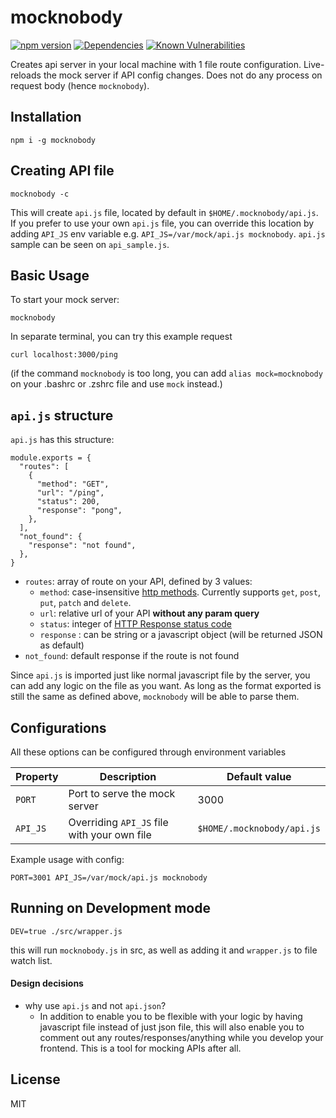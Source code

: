 # mocknobody
[![npm version](https://badge.fury.io/js/mocknobody.svg)](https://badge.fury.io/js/mocknobody) [![Dependencies](https://david-dm.org/kemalelmizan/mocknobody.svg)](https://david-dm.org/kemalelmizan/mocknobody.svg) [![Known Vulnerabilities](https://snyk.io/test/github/kemalelmizan/mocknobody/badge.svg?targetFile=package.json)](https://snyk.io/test/github/kemalelmizan/mocknobody?targetFile=package.json)

Creates api server in your local machine with 1 file route configuration.
Live-reloads the mock server if API config changes.
Does not do any process on request body (hence `mocknobody`).

## Installation
```
npm i -g mocknobody
```

## Creating API file

```
mocknobody -c
```

This will create `api.js` file, located by default in `$HOME/.mocknobody/api.js`.
If you prefer to use your own `api.js` file, you can override this location by adding `API_JS` env variable e.g. `API_JS=/var/mock/api.js mocknobody`.
`api.js` sample can be seen on `api_sample.js`.


## Basic Usage

To start your mock server:
```
mocknobody
```
In separate terminal, you can try this example request
```
curl localhost:3000/ping
```
(if the command `mocknobody` is too long, you can add `alias mock=mocknobody` on your .bashrc or .zshrc file and use `mock` instead.)

## `api.js` structure
`api.js` has this structure:
```
module.exports = {
  "routes": [
    {
      "method": "GET",
      "url": "/ping",
      "status": 200,
      "response": "pong",
    },
  ],
  "not_found": {
    "response": "not found",
  },
}
```
- `routes`: array of route on your API, defined by 3 values:
  - `method`: case-insensitive [http methods](https://developer.mozilla.org/en-US/docs/Web/HTTP/Methods). Currently supports `get`, `post`, `put`, `patch` and `delete`.
  - `url`: relative url of your API **without any param query**
  - `status`: integer of [HTTP Response status code](https://developer.mozilla.org/en-US/docs/Web/HTTP/Status)
  - `response` : can be string or a javascript object (will be returned JSON as default)
- `not_found`: default response if the route is not found

Since `api.js` is imported just like normal javascript file by the server, you can add any logic on the file as you want. As long as the format exported is still the same as defined above, `mocknobody` will be able to parse them.

## Configurations
All these options can be configured through environment variables

| Property | Description | Default value |
|-|-|-|
| `PORT` | Port to serve the mock server | 3000 |
| `API_JS` | Overriding `API_JS` file with your own file | `$HOME/.mocknobody/api.js` |

Example usage with config:
```
PORT=3001 API_JS=/var/mock/api.js mocknobody
```

## Running on Development mode
```
DEV=true ./src/wrapper.js
```
this will run `mocknobody.js` in src, as well as adding it and `wrapper.js` to file watch list.

#### Design decisions
 - why use `api.js` and not `api.json`?
    - In addition to enable you to be flexible with your logic by having javascript file instead of just json file, this will also enable you to comment out any routes/responses/anything while you develop your frontend. This is a tool for mocking APIs after all.

## License
MIT
